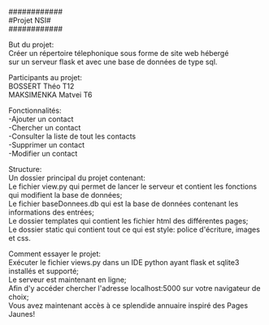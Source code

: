 ############</br>
#Projet NSI#</br>
############</br>

But du projet:</br>
Créer un répertoire télephonique sous forme de site web hébergé</br>
sur un serveur flask et avec une base de données de type sql.</br>

Participants au projet:</br>
BOSSERT Théo T12</br>
MAKSIMENKA Matvei T6</br>

Fonctionnalités:</br>
-Ajouter un contact</br>
-Chercher un contact</br>
-Consulter la liste de tout les contacts</br>
-Supprimer un contact</br>
-Modifier un contact</br>

Structure:</br>
Un dossier principal du projet contenant:</br>
Le fichier view.py qui permet de lancer le serveur et contient les fonctions qui modifient la base de données;</br>
Le fichier baseDonnees.db qui est la base de données contenant les informations des entrées;</br>
Le dossier templates qui contient les fichier html des différentes pages;</br>
Le dossier static qui contient tout ce qui est style: police d'écriture, images et css.</br>

Comment essayer le projet:</br>
Exécuter le fichier views.py dans un IDE python ayant flask et sqlite3 installés et supporté;</br>
Le serveur est maintenant en ligne;</br>
Afin d'y accéder chercher l'adresse localhost:5000 sur votre navigateur de choix;</br>
Vous avez maintenant accès à ce splendide annuaire inspiré des Pages Jaunes!</br>
